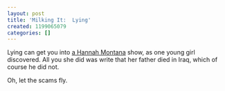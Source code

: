 ```yaml
---
layout: post
title: 'Milking It:  Lying'
created: 1199065079
categories: []
---
```

Lying can get you into [a Hannah Montana](http://www.msnbc.msn.com/id/22441984/) show, as one young girl discovered.  All you she did was write that her father died in Iraq, which of course he did not.

Oh, let the scams fly.

